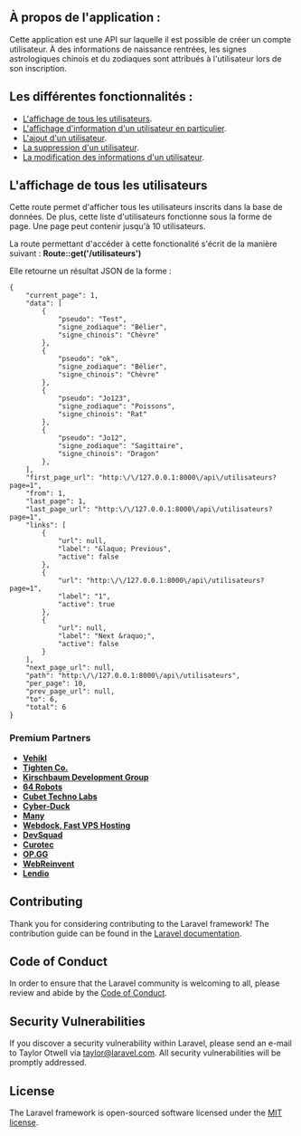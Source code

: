 ## À propos de l'application :

Cette application est une API sur laquelle il est possible de créer un compte utilisateur. À des informations de naissance rentrées, les signes astrologiques chinois et du zodiaques sont attribués à l'utilisateur lors de son inscription. 


## Les différentes fonctionnalités : 

- [L'affichage de tous les utilisateurs](#Laffichage-de-tous-les-utilisateurs).
- [L'affichage d'information d'un utilisateur en particulier](https://laravel.com/docs/routing).
- [L'ajout d'un utilisateur](https://laravel.com/docs/routing).
- [La suppression d'un utilisateur](https://laravel.com/docs/routing).
- [La modification des informations d'un utilisateur](https://laravel.com/docs/routing).

## L'affichage de tous les utilisateurs

Cette route permet d'afficher tous les utilisateurs inscrits dans la base de données. De plus, cette liste d'utilisateurs fonctionne sous la forme de page. Une page peut contenir jusqu'à 10 utilisateurs.

La route permettant d'accéder à cette fonctionalité s'écrit de la manière suivant : **Route::get('/utilisateurs')**

Elle retourne un résultat JSON de la forme : 

```
{
	"current_page": 1,
	"data": [
		{
			"pseudo": "Test",
			"signe_zodiaque": "Bélier",
			"signe_chinois": "Chèvre"
		},
		{
			"pseudo": "ok",
			"signe_zodiaque": "Bélier",
			"signe_chinois": "Chèvre"
		},
		{
			"pseudo": "Jo123",
			"signe_zodiaque": "Poissons",
			"signe_chinois": "Rat"
		},
		{
			"pseudo": "Jo12",
			"signe_zodiaque": "Sagittaire",
			"signe_chinois": "Dragon"
		},
	],
	"first_page_url": "http:\/\/127.0.0.1:8000\/api\/utilisateurs?page=1",
	"from": 1,
	"last_page": 1,
	"last_page_url": "http:\/\/127.0.0.1:8000\/api\/utilisateurs?page=1",
	"links": [
		{
			"url": null,
			"label": "&laquo; Previous",
			"active": false
		},
		{
			"url": "http:\/\/127.0.0.1:8000\/api\/utilisateurs?page=1",
			"label": "1",
			"active": true
		},
		{
			"url": null,
			"label": "Next &raquo;",
			"active": false
		}
	],
	"next_page_url": null,
	"path": "http:\/\/127.0.0.1:8000\/api\/utilisateurs",
	"per_page": 10,
	"prev_page_url": null,
	"to": 6,
	"total": 6
}

```


### Premium Partners

- **[Vehikl](https://vehikl.com/)**
- **[Tighten Co.](https://tighten.co)**
- **[Kirschbaum Development Group](https://kirschbaumdevelopment.com)**
- **[64 Robots](https://64robots.com)**
- **[Cubet Techno Labs](https://cubettech.com)**
- **[Cyber-Duck](https://cyber-duck.co.uk)**
- **[Many](https://www.many.co.uk)**
- **[Webdock, Fast VPS Hosting](https://www.webdock.io/en)**
- **[DevSquad](https://devsquad.com)**
- **[Curotec](https://www.curotec.com/services/technologies/laravel/)**
- **[OP.GG](https://op.gg)**
- **[WebReinvent](https://webreinvent.com/?utm_source=laravel&utm_medium=github&utm_campaign=patreon-sponsors)**
- **[Lendio](https://lendio.com)**

## Contributing

Thank you for considering contributing to the Laravel framework! The contribution guide can be found in the [Laravel documentation](https://laravel.com/docs/contributions).

## Code of Conduct

In order to ensure that the Laravel community is welcoming to all, please review and abide by the [Code of Conduct](https://laravel.com/docs/contributions#code-of-conduct).

## Security Vulnerabilities

If you discover a security vulnerability within Laravel, please send an e-mail to Taylor Otwell via [taylor@laravel.com](mailto:taylor@laravel.com). All security vulnerabilities will be promptly addressed.

## License

The Laravel framework is open-sourced software licensed under the [MIT license](https://opensource.org/licenses/MIT).
